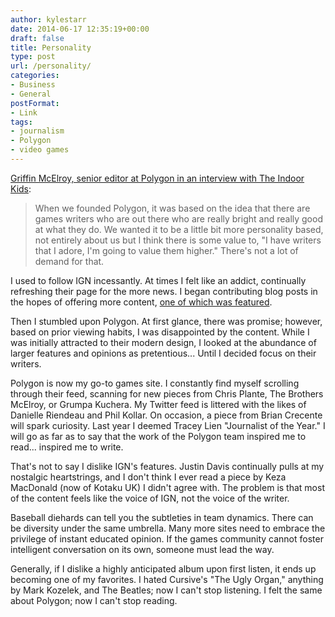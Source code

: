 ```yaml
---
author: kylestarr
date: 2014-06-17 12:35:19+00:00
draft: false
title: Personality
type: post
url: /personality/
categories:
- Business
- General
postFormat:
- Link
tags:
- journalism
- Polygon
- video games
---
```


[Griffin McElroy, senior editor at Polygon in an interview with The Indoor Kids](https://itunes.apple.com/us/podcast/indoor-kids-kumail-nanjiani/id450637314):


<blockquote>When we founded Polygon, it was based on the idea that there are games writers who are out there who are really bright and really good at what they do. We wanted it to be a little bit more personality based, not entirely about us but I think there is some value to, "I have writers that I adore, I'm going to value them higher." There's not a lot of demand for that.</blockquote>


I used to follow IGN incessantly. At times I felt like an addict, continually refreshing their page for the more news. I began contributing blog posts in the hopes of offering more content, [one of which was featured](https://tsogaming.com/2013/06/15/e3-2013/).

Then I stumbled upon Polygon. At first glance, there was promise; however, based on prior viewing habits, I was disappointed by the content. While I was initially attracted to their modern design, I looked at the abundance of larger features and opinions as pretentious... Until I decided focus on their writers.

Polygon is now my go-to games site. I constantly find myself scrolling through their feed, scanning for new pieces from Chris Plante, The Brothers McElroy, or Grumpa Kuchera. My Twitter feed is littered with the likes of Danielle Riendeau and Phil Kollar. On occasion, a piece from Brian Crecente will spark curiosity. Last year I deemed Tracey Lien "Journalist of the Year." I will go as far as to say that the work of the Polygon team inspired me to read... inspired me to write.

That's not to say I dislike IGN's features. Justin Davis continually pulls at my nostalgic heartstrings, and I don't think I ever read a piece by Keza MacDonald (now of Kotaku UK) I didn't agree with. The problem is that most of the content feels like the voice of IGN, not the voice of the writer.

Baseball diehards can tell you the subtleties in team dynamics. There can be diversity under the same umbrella. Many more sites need to embrace the privilege of instant educated opinion. If the games community cannot foster intelligent conversation on its own, someone must lead the way.

Generally, if I dislike a highly anticipated album upon first listen, it ends up becoming one of my favorites. I hated Cursive's "The Ugly Organ," anything by Mark Kozelek, and The Beatles; now I can't stop listening. I felt the same about Polygon; now I can't stop reading.
